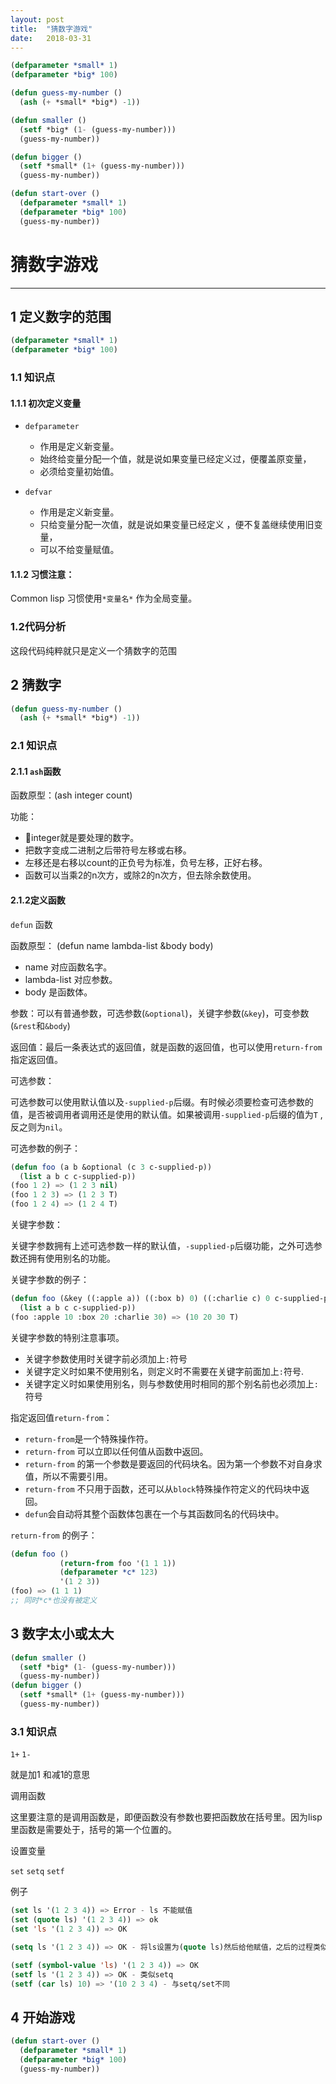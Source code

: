 ```yaml
---
layout: post
title:  "猜数字游戏"
date:   2018-03-31
---
```


```commonlisp
(defparameter *small* 1)
(defparameter *big* 100)

(defun guess-my-number ()
  (ash (+ *small* *big*) -1))

(defun smaller ()
  (setf *big* (1- (guess-my-number)))
  (guess-my-number))

(defun bigger ()
  (setf *small* (1+ (guess-my-number)))
  (guess-my-number))

(defun start-over ()
  (defparameter *small* 1)
  (defparameter *big* 100)
  (guess-my-number))
```

# 猜数字游戏

------

## 1 定义数字的范围

```commonlisp
(defparameter *small* 1)
(defparameter *big* 100)
```

### 1.1 知识点

#### 1.1.1 初次定义变量

- `defparameter` 
  - 作用是定义新变量。
  - 始终给变量分配一个值，就是说如果变量已经定义过，便覆盖原变量，
  - 必须给变量初始值。

- `defvar` 
  - 作用是定义新变量。
  - 只给变量分配一次值，就是说如果变量已经定义 ，便不复盖继续使用旧变量，
  - 可以不给变量赋值。

#### 1.1.2 习惯注意：

Common lisp 习惯使用`*变量名*` 作为全局变量。

### 1.2代码分析

这段代码纯粹就只是定义一个猜数字的范围

## 2 猜数字

```commonlisp
(defun guess-my-number ()
  (ash (+ *small* *big*) -1))
```

### 2.1 知识点

#### 2.1.1 `ash`函数

函数原型：(ash integer count)

功能：

- integer就是要处理的数字。
- 把数字变成二进制之后带符号左移或右移。
- 左移还是右移以count的正负号为标准，负号左移，正好右移。
- 函数可以当乘2的n次方，或除2的n次方，但去除余数使用。

#### 2.1.2定义函数

`defun` 函数

函数原型： (defun name lambda-list &body body)

- name 对应函数名字。
- lambda-list 对应参数。
- body 是函数体。

参数：可以有普通参数，可选参数(`&optional`)，关键字参数(`&key`)，可变参数(`&rest`和`&body`)

返回值：最后一条表达式的返回值，就是函数的返回值，也可以使用`return-from`指定返回值。

可选参数：

可选参数可以使用默认值以及`-supplied-p`后缀。有时候必须要检查可选参数的值，是否被调用者调用还是使用的默认值。如果被调用`-supplied-p`后缀的值为`T` ,反之则为`nil`。

可选参数的例子：

```commonlisp
(defun foo (a b &optional (c 3 c-supplied-p))
  (list a b c c-supplied-p))
(foo 1 2) => (1 2 3 nil)
(foo 1 2 3) => (1 2 3 T)
(foo 1 2 4) => (1 2 4 T)
```

关键字参数：

关键字参数拥有上述可选参数一样的默认值，`-supplied-p`后缀功能，之外可选参数还拥有使用别名的功能。

关键字参数的例子：

```commonlisp
(defun foo (&key ((:apple a)) ((:box b) 0) ((:charlie c) 0 c-supplied-p))
  (list a b c c-supplied-p))
(foo :apple 10 :box 20 :charlie 30) => (10 20 30 T)
```

关键字参数的特别注意事项。

- 关键字参数使用时关键字前必须加上`:`符号
- 关键字定义时如果不使用别名，则定义时不需要在关键字前面加上`:`符号.
- 关键字定义时如果使用别名，则与参数使用时相同的那个别名前也必须加上`:`符号

指定返回值`return-from`：

- `return-from`是一个特殊操作符。
- `return-from` 可以立即以任何值从函数中返回。
- `return-from` 的第一个参数是要返回的代码块名。因为第一个参数不对自身求值，所以不需要引用。
- `return-from` 不只用于函数，还可以从`block`特殊操作符定义的代码块中返回。
- `defun`会自动将其整个函数体包裹在一个与其函数同名的代码块中。

`return-from` 的例子：

```commonlisp
(defun foo ()                                                                                                                                                                         
           (return-from foo '(1 1 1))                                                                                                                                                          
           (defparameter *c* 123)                                                                                                                                                              
           '(1 2 3))  
(foo) => (1 1 1)
;; 同时*c*也没有被定义
```



## 3 数字太小或太大

```commonlisp
(defun smaller ()
  (setf *big* (1- (guess-my-number)))
  (guess-my-number))
(defun bigger ()
  (setf *small* (1+ (guess-my-number)))
  (guess-my-number))
```

### 3.1 知识点

`1+` `1-`

就是加1 和减1的意思

调用函数

这里要注意的是调用函数是，即便函数没有参数也要把函数放在括号里。因为lisp里函数是需要处于，括号的第一个位置的。

设置变量

`set` `setq` `setf`

例子

```commonlisp
(set ls '(1 2 3 4)) => Error - ls 不能赋值
(set (quote ls) '(1 2 3 4)) => ok
(set 'ls '(1 2 3 4)) => OK

(setq ls '(1 2 3 4)) => OK - 将ls设置为(quote ls)然后给他赋值，之后的过程类似set

(setf (symbol-value 'ls) '(1 2 3 4)) => OK
(setf ls '(1 2 3 4)) => OK - 类似setq
(setf (car ls) 10) => '(10 2 3 4) - 与setq/set不同
```



## 4 开始游戏

```commonlisp
(defun start-over ()
  (defparameter *small* 1)
  (defparameter *big* 100)
  (guess-my-number))
```

